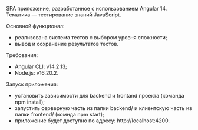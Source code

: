 SPA приложение, разработанное с использованием Angular 14. Тематика — тестирование знаний JavaScript.

Основной функционал:
- реализована система тестов с выбором уровня сложности;
- вывод и сохранение результатов тестов.

Требования:
- Angular CLI: v14.2.13;
- Node.js: v16.20.2.

Запуск приложения:
- установить зависимости для backend и frontand проекта (команда npm install);
- запустить серверную часть из папки backend/ и клиентскую часть из папки frontend/ (комнда npm start);
- приложение будет доступно по адресу: http://localhost:4200.
